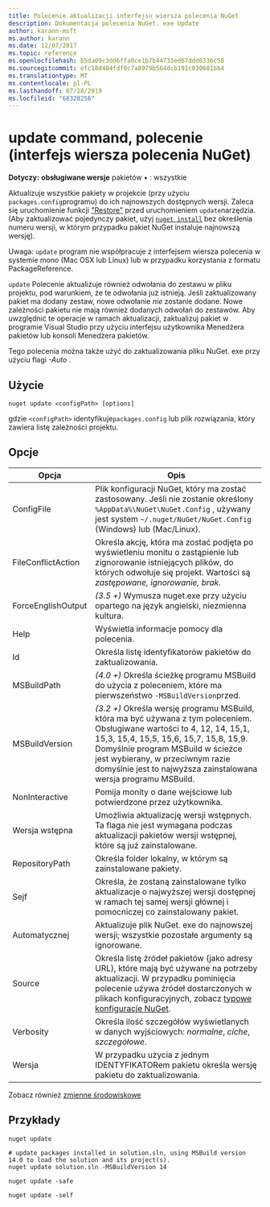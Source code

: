 ```yaml
---
title: Polecenie aktualizacji interfejsu wiersza polecenia NuGet
description: Dokumentacja polecenia NuGet. exe Update
author: karann-msft
ms.author: karann
ms.date: 12/07/2017
ms.topic: reference
ms.openlocfilehash: b5da09c3dd6ffa0ce1b7b44731ed67ddd0336c58
ms.sourcegitcommit: efc18d484fdf0c7a8979b564dcb191c030601bb4
ms.translationtype: MT
ms.contentlocale: pl-PL
ms.lasthandoff: 07/18/2019
ms.locfileid: "68328256"
---
```

# <a name="update-command-nuget-cli"></a>update command, polecenie (interfejs wiersza polecenia NuGet)

**Dotyczy:** **obsługiwane wersje** pakietów &bullet; : wszystkie

Aktualizuje wszystkie pakiety w projekcie (przy użyciu `packages.config`programu) do ich najnowszych dostępnych wersji. Zaleca się uruchomienie funkcji ["Restore"](cli-ref-restore.md) przed uruchomieniem `update`narzędzia. (Aby zaktualizować pojedynczy pakiet, użyj [`nuget install`](cli-ref-install.md) bez określenia numeru wersji, w którym przypadku pakiet NuGet instaluje najnowszą wersję).

Uwaga: `update` program nie współpracuje z interfejsem wiersza polecenia w systemie mono (Mac OSX lub Linux) lub w przypadku korzystania z formatu PackageReference.

`update` Polecenie aktualizuje również odwołania do zestawu w pliku projektu, pod warunkiem, że te odwołania już istnieją. Jeśli zaktualizowany pakiet ma dodany zestaw, nowe odwołanie *nie* zostanie dodane. Nowe zależności pakietu nie mają również dodanych odwołań do zestawów. Aby uwzględnić te operacje w ramach aktualizacji, zaktualizuj pakiet w programie Visual Studio przy użyciu interfejsu użytkownika Menedżera pakietów lub konsoli Menedżera pakietów.

Tego polecenia można także użyć do zaktualizowania pliku NuGet. exe przy użyciu flagi *-Auto* .

## <a name="usage"></a>Użycie

```cli
nuget update <configPath> [options]
```

gdzie `<configPath>` identyfikuje`packages.config` lub plik rozwiązania, który zawiera listę zależności projektu.

## <a name="options"></a>Opcje

| Opcja | Opis |
| --- | --- |
| ConfigFile | Plik konfiguracji NuGet, który ma zostać zastosowany. Jeśli nie zostanie określony `%AppData%\NuGet\NuGet.Config` , używany jest system `~/.nuget/NuGet/NuGet.Config` (Windows) lub (Mac/Linux).|
| FileConflictAction | Określa akcję, która ma zostać podjęta po wyświetleniu monitu o zastąpienie lub zignorowanie istniejących plików, do których odwołuje się projekt. Wartości są *zastępowane, ignorowanie, brak*. |
| ForceEnglishOutput | *(3.5 +)* Wymusza nuget.exe przy użyciu opartego na język angielski, niezmienna kultura. |
| Help | Wyświetla informacje pomocy dla polecenia. |
| Id | Określa listę identyfikatorów pakietów do zaktualizowania. |
| MSBuildPath | *(4.0 +)* Określa ścieżkę programu MSBuild do użycia z poleceniem, które ma pierwszeństwo `-MSBuildVersion`przed. |
| MSBuildVersion | *(3.2 +)* Określa wersję programu MSBuild, która ma być używana z tym poleceniem. Obsługiwane wartości to 4, 12, 14, 15,1, 15,3, 15,4, 15,5, 15,6, 15,7, 15,8, 15,9. Domyślnie program MSBuild w ścieżce jest wybierany, w przeciwnym razie domyślnie jest to najwyższa zainstalowana wersja programu MSBuild. |
| NonInteractive | Pomija monity o dane wejściowe lub potwierdzone przez użytkownika. |
| Wersja wstępna | Umożliwia aktualizację wersji wstępnych. Ta flaga nie jest wymagana podczas aktualizacji pakietów wersji wstępnej, które są już zainstalowane. |
| RepositoryPath | Określa folder lokalny, w którym są zainstalowane pakiety. |
| Sejf | Określa, że zostaną zainstalowane tylko aktualizacje o najwyższej wersji dostępnej w ramach tej samej wersji głównej i pomocniczej co zainstalowany pakiet. |
| Automatycznej | Aktualizuje plik NuGet. exe do najnowszej wersji; wszystkie pozostałe argumenty są ignorowane. |
| Source | Określa listę źródeł pakietów (jako adresy URL), które mają być używane na potrzeby aktualizacji. W przypadku pominięcia polecenie używa źródeł dostarczonych w plikach konfiguracyjnych, zobacz [typowe konfiguracje NuGet](../../consume-packages/configuring-nuget-behavior.md). |
| Verbosity | Określa ilość szczegółów wyświetlanych w danych wyjściowych: *normalne*, *ciche*, *szczegółowe*. |
| Wersja | W przypadku użycia z jednym IDENTYFIKATORem pakietu określa wersję pakietu do zaktualizowania. |

Zobacz również [zmienne środowiskowe](cli-ref-environment-variables.md)

## <a name="examples"></a>Przykłady

```cli
nuget update

# update packages installed in solution.sln, using MSBuild version 14.0 to load the solution and its project(s).
nuget update solution.sln -MSBuildVersion 14

nuget update -safe

nuget update -self
```
